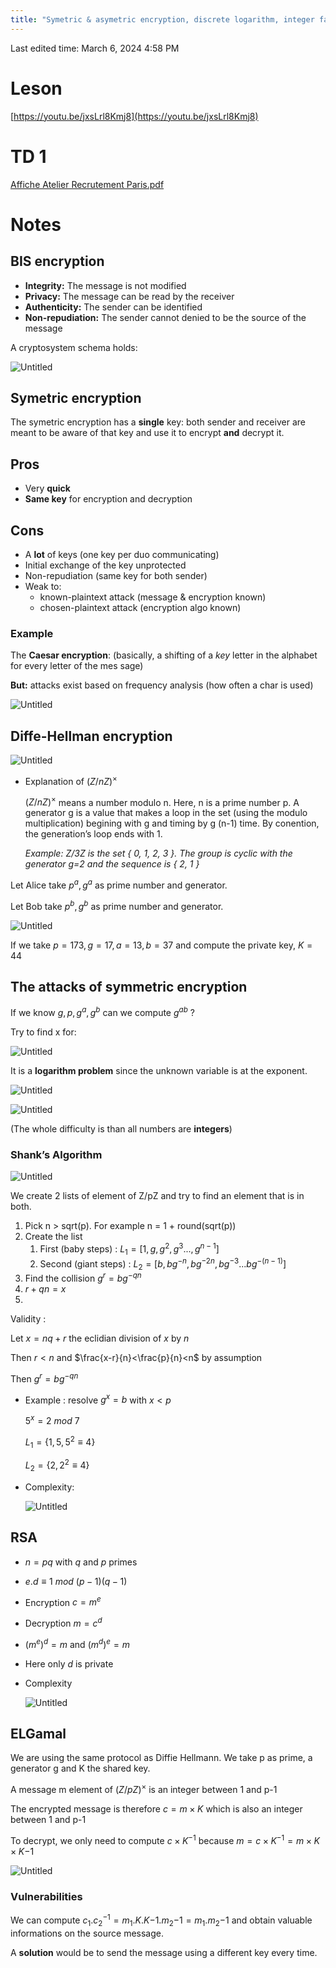 ```yaml
---
title: "Symetric & asymetric encryption, discrete logarithm, integer factorisation"
---
```

Last edited time: March 6, 2024 4:58 PM

# Leson

[https://youtu.be/jxsLrl8Kmj8](https://youtu.be/jxsLrl8Kmj8)

# TD 1

[Affiche Atelier Recrutement Paris.pdf](Symetric%20&%20asymetric%20encryption,%20discrete%20logarith/Affiche_Atelier_Recrutement_Paris.pdf)

# Notes

## BIS encryption

- **Integrity:** The message is not modified
- **Privacy:** The message can be read by the receiver
- **Authenticity:** The sender can be identified
- **Non-repudiation:** The sender cannot denied to be the source of the message

A cryptosystem schema holds:

![Untitled](Symetric%20&%20asymetric%20encryption,%20discrete%20logarith/Untitled.png)

## Symetric encryption

The symetric encryption has a **single** key: both sender and receiver are meant to be aware of that key and use it to encrypt **and** decrypt it.

## Pros

- Very **quick**
- **Same key** for encryption and decryption

## Cons

- A **lot** of keys (one key per duo communicating)
- Initial exchange of the key unprotected
- Non-repudiation (same key for both sender)
- Weak to:
    - known-plaintext attack (message & encryption known)
    - chosen-plaintext attack (encryption algo known)

### Example

The **Caesar encryption**: (basically, a shifting of a *key* letter in the alphabet for every letter of the mes  sage)

**But:** attacks exist based on frequency analysis (how often a char is used)

![Untitled](Symetric%20&%20asymetric%20encryption,%20discrete%20logarith/Untitled%201.png)

## Diffe-Hellman encryption

![Untitled](Symetric%20&%20asymetric%20encryption,%20discrete%20logarith/Untitled%202.png)

- Explanation of $(Z/nZ)^\times$
    
    $(Z/nZ)^\times$ means a number modulo n. Here, n is a prime number p. A generator g is a value that makes a loop in the set (using the modulo multiplication) begining with g and timing by g (n-1) time. By conention, the generation’s loop ends with 1.
    
    *Example: Z/3Z is the set { 0, 1, 2, 3 }. The group is cyclic with the generator g=2 and the sequence is { 2, 1 }*  
    

Let Alice take $p^a, g^a$ as prime number and generator.

Let Bob take $p^b, g^b$ as prime number and generator.

![Untitled](Symetric%20&%20asymetric%20encryption,%20discrete%20logarith/Untitled%203.png)

If we take $p = 173, g = 17, a = 13, b = 37$ and compute the private key, $K = 44$

## The attacks of symmetric encryption

If we know $g, p,g^a, g^b$  can we compute $g^{ab}$ ?

Try to find x for: 

![Untitled](Symetric%20&%20asymetric%20encryption,%20discrete%20logarith/Untitled%204.png)

It is a **logarithm problem** since the unknown variable is at the exponent.

![Untitled](Symetric%20&%20asymetric%20encryption,%20discrete%20logarith/Untitled%205.png)

![Untitled](Symetric%20&%20asymetric%20encryption,%20discrete%20logarith/Untitled%206.png)

(The whole difficulty is than all numbers are **integers**)

### Shank’s Algorithm

![Untitled](Symetric%20&%20asymetric%20encryption,%20discrete%20logarith/Untitled%207.png)

We create 2 lists of element of Z/pZ and try to find an element that is in both.

1. Pick n > sqrt(p). For example n = 1 + round(sqrt(p))
2. Create the list
    1. First (baby steps) : $L_1 = [1,g,g^2,g^3 ..., g^{n-1}]$
    2. Second (giant steps) : $L_2 = [b, bg^{-n}, bg^{-2n}, bg^{-3} ...  bg^{-(n-1)}]$
3. Find the collision $g^r = bg ^{-qn}$
4. $r+qn = x$
5. 

Validity :

Let $x = nq+r$  the eclidian division of $x$ by $n$

Then  $r<n$ and $\frac{x-r}{n}<\frac{p}{n}<n$ by assumption

Then $g^r=bg^{-qn}$ 

- Example : resolve $g^x=b$ with $x<p$
    
    $5^x=2\ mod\ 7$
    
    $L_1=\{1,5,5^2\equiv4 \}$
    
    $L_2=\{2,2^2\equiv4\}$
    
- Complexity:
    
    ![Untitled](Symetric%20&%20asymetric%20encryption,%20discrete%20logarith/Untitled%208.png)
    

## RSA

- $n=pq$ with $q$ and $p$ primes
- $e.d\equiv 1\ mod\ (p-1)(q-1)$
- Encryption $c=m^e$
- Decryption $m =c^d$
- ${(m^e)}^d=m$  and  ${(m^d)^e}=m$
- Here only $d$ is private

- Complexity
    
    ![Untitled](Symetric%20&%20asymetric%20encryption,%20discrete%20logarith/Untitled%209.png)
    

## ELGamal

We are using the same protocol as Diffie Hellmann. We take p as prime, a generator g and K the shared key.

A message m element of $(Z/pZ)^\times$ is an integer between  1 and p-1

The encrypted message is therefore $c = m\times K$ which is also an integer between 1 and p-1

To decrypt, we only need to compute $c \times K^{-1}$ because $m = c \times K^{-1} = m \times K \times K{-1}$

![Untitled](Symetric%20&%20asymetric%20encryption,%20discrete%20logarith/Untitled%2010.png)

### Vulnerabilities

We can compute $c_1.c_2^{-1}=m_1.K.K{-1}.m_2{-1}=m_1.m_2{-1}$ and obtain valuable informations on the source message.

A **solution** would be to send the message using a different key every time.
